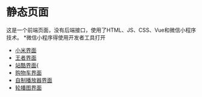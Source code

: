 # 静态页面

这是一个前端页面，没有后端接口，使用了HTML、JS、CSS、Vue和微信小程序技术。
*微信小程序得使用开发者工具打开

- [小米界面](https://484869326.github.io/staticPage/小米/)
- [王者界面](https://484869326.github.io/staticPage/王者/)
- [站酷界面](https://484869326.github.io/staticPage/站酷/){
- [购物车界面](https://484869326.github.io/staticPage/shoppingCart/shopping.html)
- [自制播放器界面](https://484869326.github.io/staticPage/video/video.html)
- [轮播图界面](https://484869326.github.io/staticPage/swiper)
